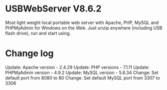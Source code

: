 # USBWebServer V8.6.2
Most light weight local portable web server with Apache, PHP, MySQL and PHPMyAdmin for Windows on the Web. Just unzip enywhere (including USB flash drive), run and start using.

# Change log
Update: Apache version - 2.4.29
Update: PHP versions - 7.1.11 
Update: PHPMyAdmin version - 4.9.2
Update: MySQL version - 5.6.34
Change: Set default port from 8080 to 80
Change: Set default MySQL port from 3307 to 3306
